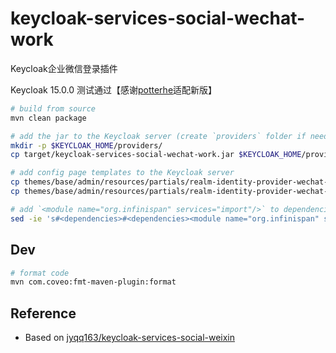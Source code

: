 # keycloak-services-social-wechat-work

Keycloak企业微信登录插件

Keycloak 15.0.0 测试通过【感谢[potterhe](https://github.com/potterhe)适配新版】

```bash
# build from source
mvn clean package

# add the jar to the Keycloak server (create `providers` folder if needed)
mkdir -p $KEYCLOAK_HOME/providers/
cp target/keycloak-services-social-wechat-work.jar $KEYCLOAK_HOME/providers/

# add config page templates to the Keycloak server
cp themes/base/admin/resources/partials/realm-identity-provider-wechat-work.html $KEYCLOAK_HOME/themes/base/admin/resources/partials/
cp themes/base/admin/resources/partials/realm-identity-provider-wechat-work-ext.html $KEYCLOAK_HOME/themes/base/admin/resources/partials/

# add `<module name="org.infinispan" services="import"/>` to dependencies
sed -ie 's#<dependencies>#<dependencies><module name="org.infinispan" services="import"/>#' $KEYCLOAK_HOME/modules/system/layers/keycloak/org/keycloak/keycloak-services/main/module.xml
```

## Dev

```bash
# format code
mvn com.coveo:fmt-maven-plugin:format
```

## Reference

- Based on [jyqq163/keycloak-services-social-weixin](https://github.com/jyqq163/keycloak-services-social-weixin)
